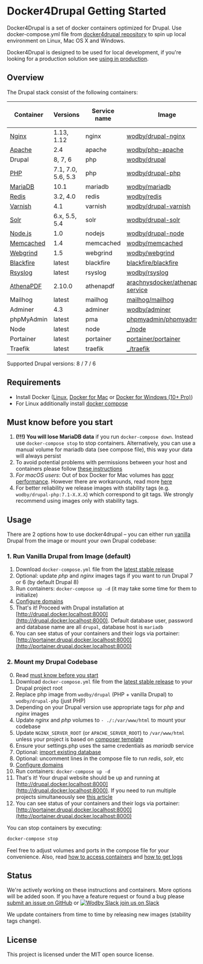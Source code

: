 # Docker4Drupal Getting Started

Docker4Drupal is a set of docker containers optimized for Drupal. Use docker-compose.yml file from [docker4drupal repository](https://github.com/wodby/docker4drupal) to spin up local environment on Linux, Mac OS X and Windows. 

Docker4Drupal is designed to be used for local development, if you're looking for a production solution see [using in production](production.md).

## Overview

The Drupal stack consist of the following containers:

[wodby/drupal-nginx]: https://github.com/wodby/drupal-nginx
[wodby/php-apache]: https://github.com/wodby/php-apache
[wodby/drupal]: https://github.com/wodby/drupal
[wodby/drupal-php]: https://github.com/wodby/drupal-php
[wodby/mariadb]: https://github.com/wodby/mariadb
[wodby/redis]: https://github.com/wodby/redis
[wodby/drupal-varnish]: https://github.com/wodby/drupal-varnish
[wodby/drupal-solr]: https://github.com/wodby/drupal-solr
[wodby/drupal-node]: https://github.com/wodby/drupal-node
[wodby/memcached]: https://github.com/wodby/memcached
[wodby/webgrind]: https://hub.docker.com/r/wodby/webgrind
[blackfire/blackfire]: https://hub.docker.com/r/blackfire/blackfire
[wodby/rsyslog]: https://hub.docker.com/r/wodby/rsyslog
[arachnysdocker/athenapdf-service]: https://hub.docker.com/r/arachnysdocker/athenapdf-service
[mailhog/mailhog]: https://hub.docker.com/r/mailhog/mailhog
[wodby/adminer]: https://hub.docker.com/r/wodby/adminer
[phpmyadmin/phpmyadmin]: https://hub.docker.com/r/phpmyadmin/phpmyadmin
[portainer/portainer]: https://hub.docker.com/portainer/portainer
[_/node]: https://hub.docker.com/_/node
[_/traefik]: https://hub.docker.com/_/traefik
[Nginx]: containers/nginx.md
[Apache]: containers/apache.md
[PHP]: containers/php.md
[MariaDB]: containers/mariadb.md
[Redis]: containers/redis.md
[Varnish]: containers/varnish.md
[Solr]: containers/solr.md
[Node.js]: containers/nodejs.md
[Memcached]: containers/memcached.md
[Webgrind]: containers/webgrind.md
[Blackfire]: containers/blackfire.md
[Rsyslog]: containers/rsyslog.md
[AthenaPDF]: containers/athenapdf.md

| Container   | Versions           | Service name | Image                              | Enabled by default |
| ---------   | ------------------ | ------------ | ---------------------------------- | ------------------ |
| [Nginx]     | 1.13, 1.12         | nginx        | [wodby/drupal-nginx]               | ✓                  |
| [Apache]    | 2.4                | apache       | [wodby/php-apache]                 |                    |
| Drupal      | 8, 7, 6            | php          | [wodby/drupal]                     | ✓                  |
| [PHP]       | 7.1, 7.0, 5.6, 5.3 | php          | [wodby/drupal-php]                 |                    |
| [MariaDB]   | 10.1               | mariadb      | [wodby/mariadb]                    | ✓                  |
| [Redis]     | 3.2, 4.0           | redis        | [wodby/redis]                      |                    |
| [Varnish]   | 4.1                | varnish      | [wodby/drupal-varnish]             |                    |
| [Solr]      | 6.x, 5.5, 5.4      | solr         | [wodby/drupal-solr]                |                    |
| [Node.js]   | 1.0                | nodejs       | [wodby/drupal-node]                |                    |
| [Memcached] | 1.4                | memcached    | [wodby/memcached]                  |                    |
| [Webgrind]  | 1.5                | webgrind     | [wodby/webgrind]                   |                    |
| [Blackfire] | latest             | blackfire    | [blackfire/blackfire]              |                    |
| [Rsyslog]   | latest             | rsyslog      | [wodby/rsyslog]                    |                    |
| [AthenaPDF] | 2.10.0             | athenapdf    | [arachnysdocker/athenapdf-service] |                    |
| Mailhog     | latest             | mailhog      | [mailhog/mailhog]                  | ✓                  |
| Adminer     | 4.3                | adminer      | [wodby/adminer]                    |                    |
| phpMyAdmin  | latest             | pma          | [phpmyadmin/phpmyadmin]            |                    |
| Node        | latest             | node         | [_/node]                           |                    |
| Portainer   | latest             | portainer    | [portainer/portainer]              | ✓                  |
| Traefik     | latest             | traefik      | [_/traefik]                        | ✓                  |

Supported Drupal versions: 8 / 7 / 6

## Requirements

* Install Docker ([Linux](https://docs.docker.com/engine/installation), [Docker for Mac](https://docs.docker.com/engine/installation/mac) or [Docker for Windows (10+ Pro)](https://docs.docker.com/engine/installation/windows))
* For Linux additionally install [docker compose](https://docs.docker.com/compose/install)

## Must know before you start

1. **(!!!) You will lose MariaDB data** if you run `docker-compose down`. Instead use `docker-compose stop` to stop containers. Alternatively, you can use a manual volume for mariadb data (see compose file), this way your data will always persist 
2. To avoid potential problems with permissions between your host and containers please follow [these instructions](permissions.md)
3. _For macOS users_: Out of box Docker for Mac volumes has [poor performance](https://github.com/Wodby/docker4drupal/issues/4). However there are workarounds, read more [here](macos.md)
4. For better reliability we release images with stability tags (e.g. `wodby/drupal-php:7.1-X.X.X`) which correspond to git tags. We strongly recommend using images only with stability tags. 

## Usage 

There are 2 options how to use docker4drupal – you can either run [vanilla](https://en.wikipedia.org/wiki/Vanilla_software) Drupal from the image or mount your own Drupal codebase:

### 1. Run Vanilla Drupal from Image (default)

1. Download `docker-compose.yml` file from the [latest stable release](https://github.com/wodby/docker4drupal/releases)
2. Optional: update _php_ and _nginx_ images tags if you want to run Drupal 7 or 6 (by default Drupal 8)
3. Run containers: `docker-compose up -d` (it may take some time for them to initialize) 
4. [Configure domains](domains.md)
5. That's it! Proceed with Drupal installation at [http://drupal.docker.localhost:8000](http://drupal.docker.localhost:8000). Default database user, password and database name are all `drupal`, database host is `mariadb`
6. You can see status of your containers and their logs via portainer: [http://portainer.drupal.docker.localhost:8000](http://portainer.drupal.docker.localhost:8000)

### 2. Mount my Drupal Codebase

0. Read [must know before you start](#must-know-before-you-start) 
1. Download `docker-compose.yml` file from the [latest stable release](https://github.com/wodby/docker4drupal/releases) to your Drupal project root
2. Replace php image from `wodby/drupal` (PHP + vanilla Drupal) to `wodby/drupal-php` (just PHP)
3. Depending on your Drupal version use appropriate tags for _php_ and _nginx_ images
4. Update _nginx_ and _php_ volumes to `- ./:/var/www/html` to mount your codebase
4. Update `NGINX_SERVER_ROOT` (or `APACHE_SERVER_ROOT`) to `/var/www/html` unless your project is based on [composer template](https://github.com/drupal-composer/drupal-project)
5. Ensure your settings.php uses the same credentials as _mariadb_ service 
6. Optional: [import existing database](containers/mariadb.md#import-existing-database)
7. Optional: uncomment lines in the compose file to run _redis_, _solr_, etc
8. [Configure domains](domains.md) 
9. Run containers: `docker-compose up -d`
10. That's it! Your drupal website should be up and running at [http://drupal.docker.localhost:8000](http://drupal.docker.localhost:8000). If you need to run multiple projects simultaneously see [this article](multiple-projects.md)
11. You can see status of your containers and their logs via portainer: [http://portainer.drupal.docker.localhost:8000](http://portainer.drupal.docker.localhost:8000)

You can stop containers by executing:
```bash
docker-compose stop
```

Feel free to adjust volumes and ports in the compose file for your convenience. Also, read [how to access containers](access.md) and [how to get logs](logs.md)

## Status

We're actively working on these instructions and containers. More options will be added soon. If you have a feature request or found a bug please [submit an issue on GitHub](https://github.com/wodby/docker4drupal/issues/new) or [![Wodby Slack](https://www.google.com/s2/favicons?domain=www.slack.com) join us on Slack](https://slack.wodby.com/)

We update containers from time to time by releasing new images (stability tags change).

## License

This project is licensed under the MIT open source license.
